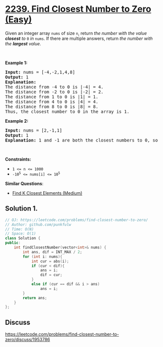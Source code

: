 # [2239. Find Closest Number to Zero (Easy)](https://leetcode.com/problems/find-closest-number-to-zero/)

<p>Given an integer array <code>nums</code> of size <code>n</code>, return <em>the number with the value <strong>closest</strong> to </em><code>0</code><em> in </em><code>nums</code>. If there are multiple answers, return <em>the number with the <strong>largest</strong> value</em>.</p>
<p>&nbsp;</p>
<p><strong>Example 1:</strong></p>

<pre><strong>Input:</strong> nums = [-4,-2,1,4,8]
<strong>Output:</strong> 1
<strong>Explanation:</strong>
The distance from -4 to 0 is |-4| = 4.
The distance from -2 to 0 is |-2| = 2.
The distance from 1 to 0 is |1| = 1.
The distance from 4 to 0 is |4| = 4.
The distance from 8 to 0 is |8| = 8.
Thus, the closest number to 0 in the array is 1.
</pre>

<p><strong>Example 2:</strong></p>

<pre><strong>Input:</strong> nums = [2,-1,1]
<strong>Output:</strong> 1
<strong>Explanation:</strong> 1 and -1 are both the closest numbers to 0, so 1 being larger is returned.
</pre>

<p>&nbsp;</p>
<p><strong>Constraints:</strong></p>

<ul>
	<li><code>1 &lt;= n &lt;= 1000</code></li>
	<li><code>-10<sup>5</sup> &lt;= nums[i] &lt;= 10<sup>5</sup></code></li>
</ul>


**Similar Questions**:
* [Find K Closest Elements (Medium)](https://leetcode.com/problems/find-k-closest-elements/)

## Solution 1.

```cpp
// OJ: https://leetcode.com/problems/find-closest-number-to-zero/
// Author: github.com/punkfulw
// Time: O(N)
// Space: O(1)
class Solution {
public:
    int findClosestNumber(vector<int>& nums) {
        int ans, dif = INT_MAX / 2;
        for (int i: nums){
            int cur = abs(i);
            if (cur < dif){
                ans = i;
                dif = cur;
            }
            else if (cur == dif && i > ans)
                ans = i;
        }
        return ans;
    }
};
```

## Discuss

https://leetcode.com/problems/find-closest-number-to-zero/discuss/1953786
